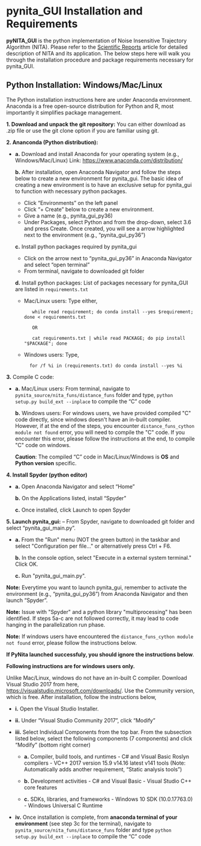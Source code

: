 # pynita_GUI Installation and Requirements
 **pyNITA_GUI** is the python implementation of Noise Insensitive Trajectory Algorithm (NITA). Please refer to the [Scientific Reports](https://www.nature.com/articles/srep35129) article for detailed description of NITA and its application. The below steps here will walk you through the installation procedure and package requirements necessary for pynita_GUI. 

## Python Installation: Windows/Mac/Linux

The Python installation instructions here are under Anaconda environment. Anaconda is a free open-source distribution for Python and R, most importantly it simplifies package management. 

**1. Download and unpack the git repository:** You can either download as .zip file or use the git clone option if you are familiar using git. 

**2. Ananconda (Python distribution):**

 - **a.**  Download and install Anaconda for your operating system (e.g., Windows/Mac/Linux)
Link: https://www.anaconda.com/distribution/ 

   **b.**	After installation, open Anaconda Navigator and follow the steps below to create a new environment for pynita_gui. The basic idea of creating a new environment is to have an exclusive setup for pynita_gui to function with necessary python packages.
    
   - Click “Environments” on the left panel
   - Click “+ Create” below to create a new environment. 
   - Give a name (e.g., pynita_gui_py36)
   - Under Packages, select Python and from the drop-down, select 3.6 and press Create. Once created, you will see a arrow highlighted next to the environment (e.g., “pynita_gui_py36”)
    
   **c.** Install python packages required by pynita_gui
    - Click on the arrow next to “pynita_gui_py36” in Anaconda Navigator and select “open terminal”
    - From terminal, navigate to downloaded git folder
    
   **d.** Install python packages: List of packages necessary for pynita_GUI are listed in `requirements.txt`
   - Mac/Linux users: Type either, 
            
            while read requirement; do conda install --yes $requirement; done < requirements.txt
            
            OR
            
            cat requirements.txt | while read PACKAGE; do pip install "$PACKAGE"; done
    - Windows users: Type,
        	  
            for /f %i in (requirements.txt) do conda install --yes %i



**3.**	Compile C code:
   - **a.** Mac/Linux users: From terminal, navigate to `pynita_source/nita_funs/distance_funs` folder  and type, `python setup.py build_ext --inplace` to compile the “C” code
   
     **b.** Windows users: For windows users, we have provided compiled "C" code directly, since windows doesn't have an in-built compiler. However, if at the end of the steps, you encounter `distance_funs_cython module not found` error, you will need to compile the "C" code. If you encounter this error, please follow the instructions at the end, to compile "C" code on windows.

     **Caution**: The compiled “C” code in Mac/Linux/Windows is **OS** and **Python version** specific. 

**4.	Install Spyder (python editor)**
- **a.**	Open Anaconda Navigator and select “Home”

  **b.** On the Applications listed, install “Spyder”
  
  **c.** Once installed, click Launch to open Spyder
    
**5. Launch pynita_gui:** – From Spyder, navigate to downloaded git folder and select “pynita_gui_main.py”.

- **a.** From the "Run" menu (NOT the green button) in the taskbar and select "Configuration per file..." or alternatively press Ctrl + F6.
  
  **b.** In the console option, select "Execute in a external system terminal." Click OK.
  
  **c.** Run "pynita_gui_main.py".

**Note:** Everytime you want to launch pynita_gui, remember to activate the environment (e.g., “pynita_gui_py36”) from Anaconda Navigator and then launch “Spyder”.

**Note:** Issue with "Spyder" and a python library "multiprocessing" has been identified. If steps 5a-c are not followed correctly, it may lead to code hanging in the parallelization run phase.


**Note:** If windows users have encountered the `distance_funs_cython module not found` error, please follow the instructions below. 

**If PyNita launched successfuly, you should ignore the instructions below**. 

**Following instructions are for windows users only.**

Unlike Mac/Linux, windows do not have an in-built C compiler. Download Visual Studio 2017 from here, https://visualstudio.microsoft.com/downloads/. Use the Community version, which is free. After installation, follow the instructions below,

   - **i.**	Open the Visual Studio Installer.
       
   - **ii.**	Under “Visual Studio Community 2017”, click “Modify”
        
   - **iii.**	Select Individual Components from the top bar. From the subsection listed below, select the following components (7 components) and click “Modify” (bottom right corner)
         
       - **a.**	Compiler, build tools, and runtimes
              - C# and Visual Basic Roslyn compilers
              - VC++ 2017 version 15.9 v14.16 latest v141 tools (Note: Automatically adds another requirement, “Static analysis tools”) 
         
       - **b.**	Development activities
             -	C# and Visual Basic
             -	Visual Studio C++ core features 
            
        - **c.**	SDKs, libraries, and frameworks
              - Windows 10 SDK (10.0.17763.0)
              - Windows Universal C Runtime
           
   - **iv.**	Once installation is complete, from **anaconda terminal of your environment** (see step 3c for the terminal), navigate to `pynita_source/nita_funs/distance_funs` folder and type `python setup.py build_ext --inplace` to compile the “C” code
     
